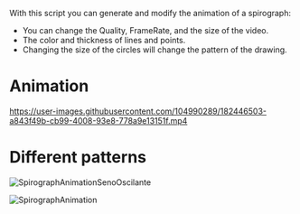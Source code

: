 

With this script you can generate and modify the animation of a spirograph:
- You can change the Quality, FrameRate, and the size of the video.
- The color and thickness of lines and points.
- Changing the size of the circles will change the pattern of the drawing.


# Animation

https://user-images.githubusercontent.com/104990289/182446503-a843f49b-cb99-4008-93e8-778a9e13151f.mp4

# Different patterns

![SpirographAnimationSenoOscilante](https://user-images.githubusercontent.com/104990289/181744907-707dda90-233c-421c-8a8b-6f6e177a3df2.jpg)

![SpirographAnimation](https://user-images.githubusercontent.com/104990289/181747045-2c74c0c5-2491-4e4b-ab18-597080da3833.jpg)
